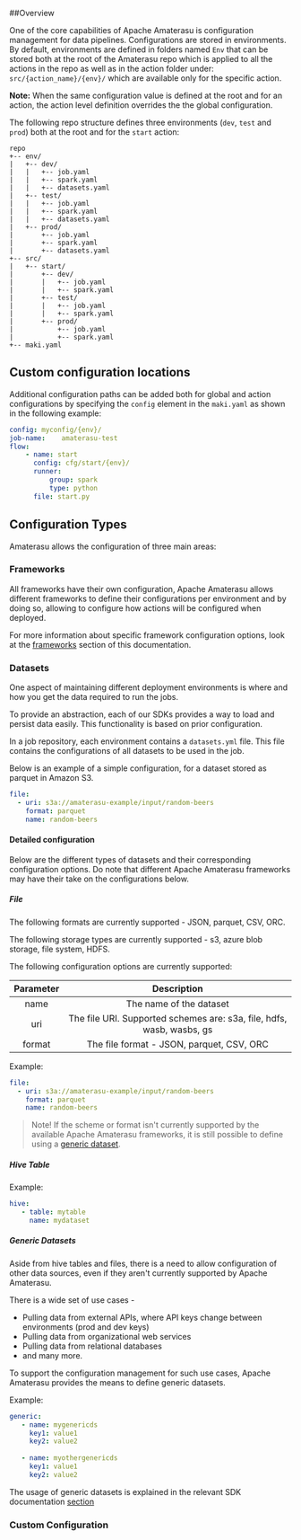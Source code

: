 <!--
  ~ Licensed to the Apache Software Foundation (ASF) under one or more
  ~ contributor license agreements.  See the NOTICE file distributed with
  ~ this work for additional information regarding copyright ownership.
  ~ The ASF licenses this file to You under the Apache License, Version 2.0
  ~ (the "License"); you may not use this file except in compliance with
  ~ the License.  You may obtain a copy of the License at
  ~
  ~      http://www.apache.org/licenses/LICENSE-2.0
  ~
  ~ Unless required by applicable law or agreed to in writing, software
  ~ distributed under the License is distributed on an "AS IS" BASIS,
  ~ WITHOUT WARRANTIES OR CONDITIONS OF ANY KIND, either express or implied.
  ~ See the License for the specific language governing permissions and
  ~ limitations under the License.
  -->  
##Overview

One of the core capabilities of Apache Amaterasu is configuration management for data pipelines. Configurations are stored in environments. By default, environments are defined in folders named `Env` that can be stored both at the root of the Amaterasu repo which is applied to all the actions in the repo as well as in the action folder under: `src/{action_name}/{env}/` which are available only for the specific action. 

**Note:** When the same configuration value is defined at the root and for an action, the action level definition overrides the the global configuration.

The following repo structure defines three environments (`dev`, `test` and `prod`) both at the root and for the `start` action:
 
```
repo
+-- env/
|   +-- dev/
|   |   +-- job.yaml
|   |   +-- spark.yaml
|   |   +-- datasets.yaml
|   +-- test/
|   |   +-- job.yaml
|   |   +-- spark.yaml
|   |   +-- datasets.yaml
|   +-- prod/
|       +-- job.yaml
|       +-- spark.yaml
|       +-- datasets.yaml
+-- src/
|   +-- start/
|       +-- dev/
|       |   +-- job.yaml
|       |   +-- spark.yaml
|       +-- test/
|       |   +-- job.yaml
|       |   +-- spark.yaml
|       +-- prod/
|           +-- job.yaml
|           +-- spark.yaml
+-- maki.yaml 

```

## Custom configuration locations

Additional configuration paths can be added both for global and action configurations by specifying the `config` element in the `maki.yaml` as shown in the following example:

```yaml
config: myconfig/{env}/
job-name:    amaterasu-test
flow:
    - name: start
      config: cfg/start/{env}/
      runner:
          group: spark
          type: python        
      file: start.py

```

## Configuration Types

Amaterasu allows the configuration of three main areas:

### Frameworks

All frameworks have their own configuration, Apache Amaterasu allows different frameworks to define their configurations per environment and by doing so, allowing to configure how actions will be configured when deployed.

For more information about specific framework configuration options, look at the [frameworks](frameworks/) section of this documentation.

### Datasets 

One aspect of maintaining different deployment environments is where and how you get the data required to run the jobs.

To provide an abstraction, each of our SDKs provides a way to load and persist data easily. This functionality is based on prior configuration.

In a job repository, each environment contains a ```datasets.yml``` file. This file contains the configurations of all datasets to be used in the job.

Below is an example of a simple configuration, for a dataset stored as parquet in Amazon S3.

```yaml
file:
  - uri: s3a://amaterasu-example/input/random-beers
    format: parquet
    name: random-beers
```

#### Detailed configuration
Below are the different types of datasets and their corresponding configuration options.
Do note that different Apache Amaterasu frameworks may have their take on the configurations below.
##### File
The following formats are currently supported - JSON, parquet, CSV, ORC.

The following storage types are currently supported - s3, azure blob storage, file system, HDFS.

The following configuration options are currently supported:

| Parameter | Description |
|:---------:|:-----------:|
| name      |The name of the dataset|
| uri       |The file URI. Supported schemes are: s3a, file, hdfs, wasb, wasbs, gs|
| format    |The file format - JSON, parquet, CSV, ORC|

Example:
```yaml
file:
  - uri: s3a://amaterasu-example/input/random-beers
    format: parquet
    name: random-beers
``` 

> Note! If the scheme or format isn't currently supported by the available Apache Amaterasu frameworks, it is still possible to define using a [generic dataset](#generic-datasets).
 
 ##### Hive Table
 
 Example:
 ```yaml
hive:
    - table: mytable
      name: mydataset 

```

##### Generic Datasets
Aside from hive tables and files, there is a need to allow configuration of other data sources, even if they aren't currently supported by Apache Amaterasu. 

There is a wide set of use cases -
 * Pulling data from external APIs, where API keys change between environments (prod and dev keys)
 * Pulling data from organizational web services
 * Pulling data from relational databases
 * and many more.
 
 To support the configuration management for such use cases, Apache Amaterasu provides the means to define generic datasets.
 
 Example:
 ```yaml
 generic:
    - name: mygenericds 
      key1: value1
      key2: value2
      
    - name: myothergenericds
      key1: value1
      key2: value2
 ``` 

The usage of generic datasets is explained in the relevant SDK documentation [section](./frameworks.md#integration-with-unsupported-data-sources)

### Custom Configuration